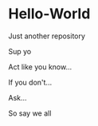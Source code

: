 # Hello-World
Just another repository


Sup yo

Act like you know...

If you don't...

Ask...

So say we all
